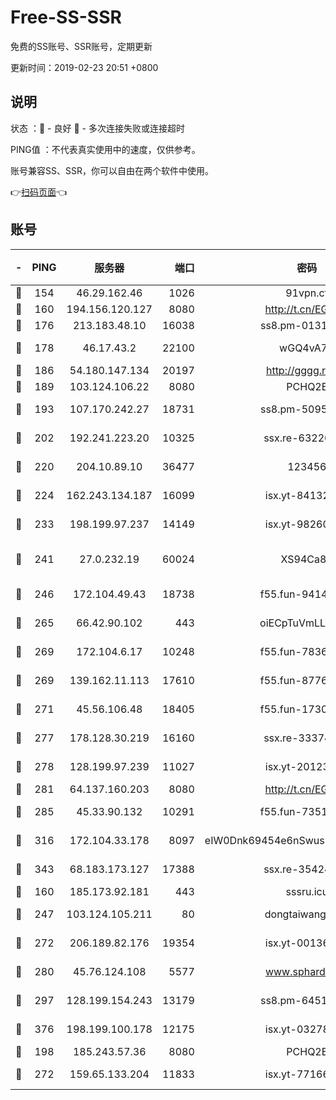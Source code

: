 # Free-SS-SSR

免费的SS账号、SSR账号，定期更新

更新时间：2019-02-23 20:51 +0800

## 说明

状态     ：🙂 - 良好 🙁 - 多次连接失败或连接超时

PING值   ：不代表真实使用中的速度，仅供参考。

账号兼容SS、SSR，你可以自由在两个软件中使用。

👉[扫码页面](https://liesauer.github.io/free-ss-ssr.github.io/)👈

## 账号

|-|PING|服务器|端口|密码|加密方式|区域|
|:----:|:----:|:-----:|-----:|:----:|:----:|:----:|
|🙂|154|46.29.162.46|1026|91vpn.cf|rc4-md5|RU|
|🙂|160|194.156.120.127|8080|http://t.cn/EGJIyrl|rc4-md5|RU|
|🙂|176|213.183.48.10|16038|ss8.pm-01318678|rc4-md5|RU|
|🙂|178|46.17.43.2|22100|wGQ4vA7D|aes-256-gcm|RU|
|🙂|186|54.180.147.134|20197|http://gggg.rocks|chacha20|KR|
|🙂|189|103.124.106.22|8080|PCHQ2E|rc4-md5|US|
|🙂|193|107.170.242.27|18731|ss8.pm-50950263|aes-256-cfb|US|
|🙂|202|192.241.223.20|10325|ssx.re-63226148|aes-256-cfb|US|
|🙂|220|204.10.89.10|36477|123456|aes-256-cfb|US|
|🙂|224|162.243.134.187|16099|isx.yt-84132635|aes-256-cfb|US|
|🙂|233|198.199.97.237|14149|isx.yt-98260741|aes-256-cfb|US|
|🙂|241|27.0.232.19|60024|XS94Ca8K|xchacha20-ietf-poly1305|HK|
|🙂|246|172.104.49.43|18738|f55.fun-94147766|aes-256-cfb|SG|
|🙂|265|66.42.90.102|443|oiECpTuVmLLxk4Ts|aes-256-cfb|US|
|🙂|269|172.104.6.17|10248|f55.fun-78360191|aes-256-cfb|US|
|🙂|269|139.162.11.113|17610|f55.fun-87762700|aes-256-cfb|SG|
|🙂|271|45.56.106.48|18405|f55.fun-17301402|aes-256-cfb|US|
|🙂|277|178.128.30.219|16160|ssx.re-33374521|aes-256-cfb|SG|
|🙂|278|128.199.97.239|11027|isx.yt-20123297|aes-256-cfb|SG|
|🙂|281|64.137.160.203|8080|http://t.cn/EGJIyrl|rc4-md5|CA|
|🙂|285|45.33.90.132|10291|f55.fun-73512768|aes-256-cfb|US|
|🙂|316|172.104.33.178|8097|eIW0Dnk69454e6nSwuspv9DmS201tQ0D|aes-256-cfb|SG|
|🙂|343|68.183.173.127|17388|ssx.re-35424497|aes-256-cfb|US|
|🙂|160|185.173.92.181|443|sssru.icu|rc4-md5|RU|
|🙂|247|103.124.105.211|80|dongtaiwang.com|aes-256-cfb|US|
|🙂|272|206.189.82.176|19354|isx.yt-00136364|aes-256-cfb|SG|
|🙂|280|45.76.124.108|5577|www.sphard.com|aes-256-cfb|AU|
|🙂|297|128.199.154.243|13179|ss8.pm-64511599|aes-256-cfb|SG|
|🙂|376|198.199.100.178|12175|isx.yt-03278448|aes-256-cfb|US|
|🙁|198|185.243.57.36|8080|PCHQ2E|rc4-md5|US|
|🙁|272|159.65.133.204|11833|isx.yt-77166284|aes-256-cfb|SG|
